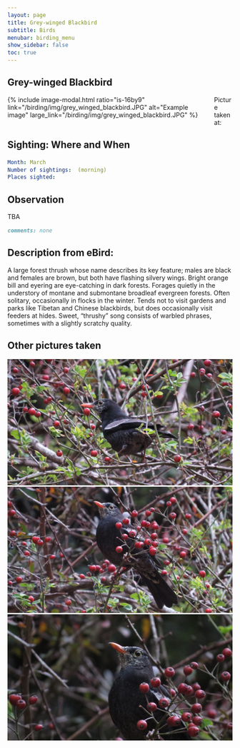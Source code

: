 ```yaml
---
layout: page
title: Grey-winged Blackbird
subtitle: Birds
menubar: birding_menu
show_sidebar: false
toc: true
---
```


## Grey-winged Blackbird

<div class="columns">
<div class="column is-6">
{% include image-modal.html ratio="is-16by9" link="/birding/img/grey_winged_blackbird.JPG" alt="Example image" large_link="/birding/img/grey_winged_blackbird.JPG" %}
</div>
<div class="column is-6">
Picture taken at:
</div>
</div>

## Sighting: Where and When
```yaml
Month: March
Number of sightings:  (morning)
Places sighted: 
```

## Observation
TBA

```markdown
comments: none
```

## Description from eBird:
A large forest thrush whose name describes its key feature; males are black and females are brown, but both have flashing silvery wings. Bright orange bill and eyering are eye-catching in dark forests. Forages quietly in the understory of montane and submontane broadleaf evergreen forests. Often solitary, occasionally in flocks in the winter. Tends not to visit gardens and parks like Tibetan and Chinese blackbirds, but does occasionally visit feeders at hides. Sweet, “thrushy” song consists of warbled phrases, sometimes with a slightly scratchy quality.


## Other pictures taken
![grey_winged_blackbird 1](/birding/img/grey_winged_blackbird1.JPG)
![grey_winged_blackbird 2](/birding/img/grey_winged_blackbird2.JPG)
![grey_winged_blackbird 3](/birding/img/grey_winged_blackbird3.JPG)
